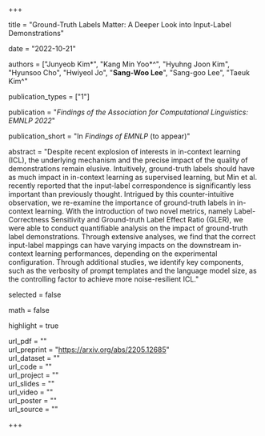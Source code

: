 +++

title = "Ground-Truth Labels Matter: A Deeper Look into Input-Label Demonstrations"


date = "2022-10-21"

authors = ["Junyeob Kim*", "Kang Min Yoo*^", "Hyuhng Joon Kim", "Hyunsoo Cho", "Hwiyeol Jo", "**Sang-Woo Lee**", "Sang-goo Lee", "Taeuk Kim^"


publication_types = ["1"]

publication = "*Findings of the Association for Computational Linguistics: EMNLP 2022*"

publication_short = "In *Findings of EMNLP* (to appear)"

abstract = "Despite recent explosion of interests in in-context learning (ICL), the underlying mechanism and the precise impact of the quality of demonstrations remain elusive.
Intuitively, ground-truth labels should have as much impact in in-context learning as supervised learning, but Min et al. recently reported that the input-label correspondence is significantly less important than previously thought.
Intrigued by this counter-intuitive observation, we re-examine the importance of ground-truth labels in in-context learning.
With the introduction of two novel metrics, namely Label-Correctness Sensitivity and Ground-truth Label Effect Ratio (GLER), we were able to conduct quantifiable analysis on the impact of ground-truth label demonstrations.
Through extensive analyses, we find that the correct input-label mappings can have varying impacts on the downstream in-context learning performances, depending on the experimental configuration.
Through additional studies, we identify key components, such as the verbosity of prompt templates and the language model size, as the controlling factor to achieve more noise-resilient ICL."

selected = false

math = false

highlight = true

url_pdf = ""  
url_preprint = "https://arxiv.org/abs/2205.12685"    
url_dataset = ""  
url_code = ""  
url_project = ""  
url_slides = ""  
url_video = ""  
url_poster = ""  
url_source = ""  

+++

